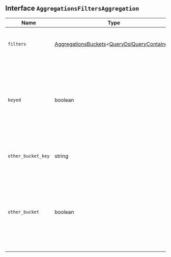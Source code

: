 ## Interface `AggregationsFiltersAggregation`

| Name | Type | Description |
| - | - | - |
| `filters` | [AggregationsBuckets](./AggregationsBuckets.md)<[QueryDslQueryContainer](./QueryDslQueryContainer.md)> | Collection of queries from which to build buckets. |
| `keyed` | boolean | By default, the named filters aggregation returns the buckets as an object. Set to `false` to return the buckets as an array of objects. |
| `other_bucket_key` | string | The key with which the other bucket is returned. |
| `other_bucket` | boolean | Set to `true` to add a bucket to the response which will contain all documents that do not match any of the given filters. |
